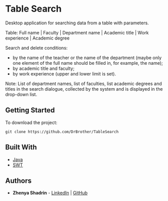# Table Search
Desktop application for searching data from a table with parameters.

Table: Full name | Faculty | Department name | Academic title | Work experience | Academic degree

Search and delete conditions:
- by the name of the teacher or the name of the department (maybe only one element of the full name should be filled in, for example, the name);
- by academic title and faculty;
- by work experience (upper and lower limit is set).

Note: List of department names, list of faculties, list academic degrees and titles in the search dialogue, collected by the system and is displayed in the drop-down list.
## Getting Started

To download the project:
```
git clone https://github.com/DrBrother/TableSearch
```

## Built With

* [Java](https://www.java.com/) 
* [SWT](https://en.wikipedia.org/wiki/Standard_Widget_Toolkit)

## Authors

* **Zhenya Shadrin** - 
[LinkedIn](https://www.linkedin.com/in/ev-shadrin/) | 
[GitHub](https://github.com/DrBrother)
